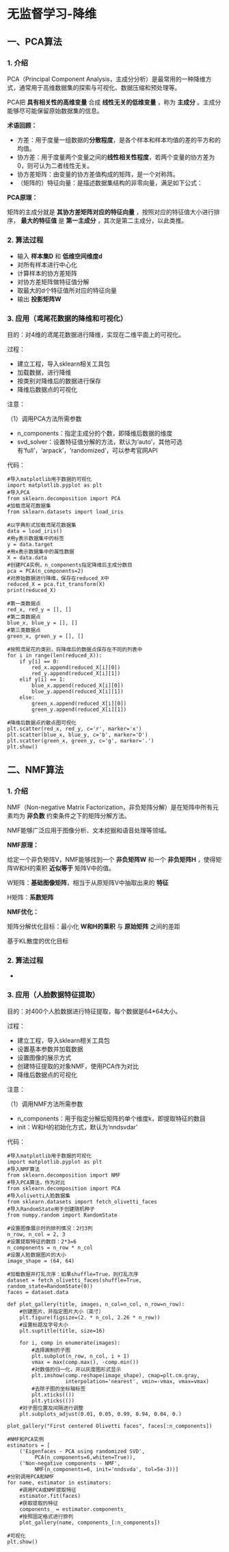 # 无监督学习-降维

## 一、PCA算法

### 1. 介绍

PCA（Principal Component Analysis，主成分分析）是最常用的一种降维方式，通常用于高维数据集的探索与可视化、数据压缩和预处理等。

PCA把 **具有相关性的高维变量** 合成 **线性无关的低维变量** ，称为 **主成分** 。主成分能够尽可能保留原始数据集的信息。

**术语回顾：**

+ 方差：用于度量一组数据的**分散程度**，是各个样本和样本均值的差的平方和的均值。
+ 协方差：用于度量两个变量之间的**线性相关性程度**，若两个变量的协方差为0，则可认为二者线性无关。
+ 协方差矩阵：由变量的协方差值构成的矩阵，是一个对称阵。
+ （矩阵的）特征向量：是描述数据集结构的非零向量，满足如下公式：

**PCA原理：**

矩阵的主成分就是 **其协方差矩阵对应的特征向量** ，按照对应的特征值大小进行排序， **最大的特征值** 是 **第一主成分** ，其次是第二主成分，以此类推。

### 2. 算法过程

+ 输入 **样本集D** 和 **低维空间维度d**
+ 对所有样本进行中心化
+ 计算样本的协方差矩阵
+ 对协方差矩阵做特征值分解
+ 取最大的d个特征值所对应的特征向量
+ 输出 **投影矩阵W**

### 3. 应用（鸢尾花数据的降维和可视化）

目的：对4维的鸢尾花数据进行降维，实现在二维平面上的可视化。


过程：

+ 建立工程，导入sklearn相关工具包
+ 加载数据，进行降维
+ 按类别对降维后的数据进行保存
+ 降维后数据点的可视化

注意：

（1）调用PCA方法所需参数

+ n_components：指定主成分的个数，即降维后数据的维度
+ svd_solver：设置特征值分解的方法，默认为‘auto’，其他可选有‘full’，‘arpack’，‘randomized’，可以参考官网API


代码：

```
#导入matplotlib用于数据的可视化
import matplotlib.pyplot as plt
#导入PCA
from sklearn.decomposition import PCA
#加载鸢尾花数据集
from sklearn.datasets import load_iris
 
#以字典形式加载鸢尾花数据集
data = load_iris()
#用y表示数据集中的标签
y = data.target
#用x表示数据集中的属性数据
X = data.data
#创建PCA实例，n_components指定降维后主成分数目
pca = PCA(n_components=2)
#对原始数据进行降维，保存在reduced_X中
reduced_X = pca.fit_transform(X)
print(reduced_X)

#第一类数据点
red_x, red_y = [], []
#第二类数据点
blue_x, blue_y = [], []
#第三类数据点
green_x, green_y = [], []

#按照鸢尾花的类别，将降维后的数据点保存在不同的列表中 
for i in range(len(reduced_X)):
    if y[i] == 0:
        red_x.append(reduced_X[i][0])
        red_y.append(reduced_X[i][1])
    elif y[i] == 1:
        blue_x.append(reduced_X[i][0])
        blue_y.append(reduced_X[i][1])
    else:
        green_x.append(reduced_X[i][0])
        green_y.append(reduced_X[i][1])

#降维后数据点的散点图可视化 
plt.scatter(red_x, red_y, c='r', marker='x')
plt.scatter(blue_x, blue_y, c='b', marker='D')
plt.scatter(green_x, green_y, c='g', marker='.')
plt.show()
```

## 二、NMF算法

### 1. 介绍

NMF（Non-negative Matrix Factorization，非负矩阵分解）是在矩阵中所有元素均为 **非负数** 约束条件之下的矩阵分解方法。

NMF能够广泛应用于图像分析、文本挖掘和语音处理等领域。

**NMF原理：**

给定一个非负矩阵V，NMF能够找到一个 **非负矩阵W** 和一个 **非负矩阵H** ，使得矩阵W和H的乘积 **近似等于** 矩阵V中的值。

W矩阵：**基础图像矩阵**，相当于从原矩阵V中抽取出来的 **特征**

H矩阵：**系数矩阵**

**NMF优化：**

矩阵分解优化目标：最小化 **W和H的乘积** 与 **原始矩阵** 之间的差距

基于KL散度的优化目标

### 2. 算法过程

+ 

### 3. 应用（人脸数据特征提取）

目的：对400个人脸数据进行特征提取，每个数据是64*64大小。

过程：

+ 建立工程，导入sklearn相关工具包
+ 设置基本参数并加载数据
+ 设置图像的展示方式
+ 创建特征提取的对象NMF，使用PCA作为对比
+ 降维后数据点的可视化

注意：

（1）调用NMF方法所需参数

+ n_components：用于指定分解后矩阵的单个维度k，即提取特征的数目
+ init：W和H的初始化方式，默认为‘nndsvdar’

代码：
```
#导入matplotlib用于数据的可视化
import matplotlib.pyplot as plt
#导入NMF算法
from sklearn.decomposition import NMF
#导入PCA算法，作为对比
from sklearn.decomposition import PCA
#导入olivetti人脸数据集
from sklearn.datasets import fetch_olivetti_faces
#导入RandomState用于创建随机种子
from numpy.random import RandomState

#设置图像展示时的排列情况：2行3列
n_row, n_col = 2, 3
#设置提取特征的数目：2*3=6
n_components = n_row * n_col
#设置人脸数据图片的大小
image_shape = (64, 64)

#加载数据并打乱次序：如果shuffle=True，则打乱次序
dataset = fetch_olivetti_faces(shuffle=True, random_state=RandomState(0))
faces = dataset.data

def plot_gallery(title, images, n_col=n_col, n_row=n_row):
    #创建图片，并指定图片大小（英寸）
    plt.figure(figsize=(2. * n_col, 2.26 * n_row))
    #设置标题及字号大小 
    plt.suptitle(title, size=16)
 
    for i, comp in enumerate(images):
        #选择画制的子图
        plt.subplot(n_row, n_col, i + 1)
        vmax = max(comp.max(), -comp.min())
        #对数值的归一化，并以灰度图形式显示
        plt.imshow(comp.reshape(image_shape), cmap=plt.cm.gray,
                   interpolation='nearest', vmin=-vmax, vmax=vmax)
        #去除子图的坐标轴标签
        plt.xticks(())
        plt.yticks(())
    #对子图位置及间隔进行调整
    plt.subplots_adjust(0.01, 0.05, 0.99, 0.94, 0.04, 0.)

plot_gallery("First centered Olivetti faces", faces[:n_components])

#NMF和PCA实例
estimators = [
    ('Eigenfaces - PCA using randomized SVD',
         PCA(n_components=6,whiten=True)),
    ('Non-negative components - NMF',
         NMF(n_components=6, init='nndsvda', tol=5e-3))]
#分别调用PCA和NMF
for name, estimator in estimators:
    #调用PCA或NMF提取特征
    estimator.fit(faces)
    #获取提取的特征
    components_ = estimator.components_
    #按照固定格式进行排列
    plot_gallery(name, components_[:n_components])

#可视化
plt.show()
```
